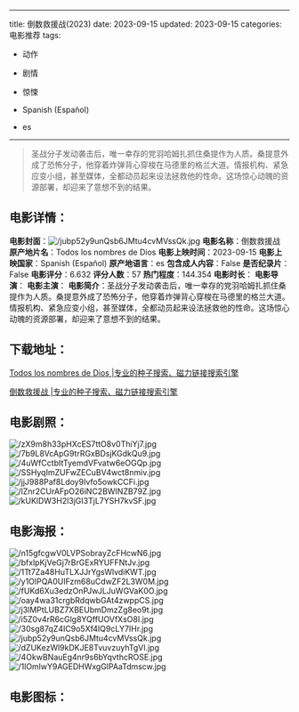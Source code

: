 
---
title: 倒数救援战(2023)
date: 2023-09-15
updated: 2023-09-15
categories: 电影推荐
tags:
- 动作
- 剧情
- 惊悚

- Spanish (Español)
- es
---


> 圣战分子发动袭击后，唯一幸存的党羽哈姆扎抓住桑提作为人质。桑提意外成了恐怖分子，他穿着炸弹背心穿梭在马德里的格兰大道。情报机构、紧急应变小组，甚至媒体，全都动员起来设法拯救他的性命。这场惊心动魄的资源部署，却迎来了意想不到的结果。

## **电影详情**：

**电影封面**：<img src="https://image.tmdb.org/t/p/w200/jubp52y9unQsb6JMtu4cvMVssQk.jpg" alt="/jubp52y9unQsb6JMtu4cvMVssQk.jpg" title="/jubp52y9unQsb6JMtu4cvMVssQk.jpg">
**电影名称**：倒数救援战
**原产地片名**：Todos los nombres de Dios
**电影上映时间**：2023-09-15
**电影上映国家**：Spanish (Español)
**原产地语言**：es
**包含成人内容**：False
**是否纪录片**：False
**电影评分**：6.632
**评分人数**：57
**热门程度**：144.354
**电影时长**：
**电影导演**：
**电影主演**：
**电影简介**：圣战分子发动袭击后，唯一幸存的党羽哈姆扎抓住桑提作为人质。桑提意外成了恐怖分子，他穿着炸弹背心穿梭在马德里的格兰大道。情报机构、紧急应变小组，甚至媒体，全都动员起来设法拯救他的性命。这场惊心动魄的资源部署，却迎来了意想不到的结果。

## **下载地址**：
[Todos los nombres de Dios |专业的种子搜索、磁力链接搜索引擎](https://movie.amd794.com:2083/?search=Todos%20los%20nombres%20de%20Dios&ordering=&mode=match_phrase&page_size=10&page=1)

[倒数救援战 |专业的种子搜索、磁力链接搜索引擎](https://movie.amd794.com:2083/?search=%E5%80%92%E6%95%B0%E6%95%91%E6%8F%B4%E6%88%98&ordering=&mode=match_phrase&page_size=10&page=1)
 

## **电影剧照**：
<img src="https://image.tmdb.org/t/p/original/zX9m8h33pHXcES7ttO8v0ThiYj7.jpg" alt="/zX9m8h33pHXcES7ttO8v0ThiYj7.jpg" title="/zX9m8h33pHXcES7ttO8v0ThiYj7.jpg"><img src="https://image.tmdb.org/t/p/original/7b9L8VcApG9trRGxBDsjKGdkQu9.jpg" alt="/7b9L8VcApG9trRGxBDsjKGdkQu9.jpg" title="/7b9L8VcApG9trRGxBDsjKGdkQu9.jpg"><img src="https://image.tmdb.org/t/p/original/4uWfCctbItTyemdVFvatw6eOGQp.jpg" alt="/4uWfCctbItTyemdVFvatw6eOGQp.jpg" title="/4uWfCctbItTyemdVFvatw6eOGQp.jpg"><img src="https://image.tmdb.org/t/p/original/SSHyqImZUFwZECuBV4wct8nmiv.jpg" alt="/SSHyqImZUFwZECuBV4wct8nmiv.jpg" title="/SSHyqImZUFwZECuBV4wct8nmiv.jpg"><img src="https://image.tmdb.org/t/p/original/jjJ988Paf8Ldoy9Ivfo5owkCCFi.jpg" alt="/jjJ988Paf8Ldoy9Ivfo5owkCCFi.jpg" title="/jjJ988Paf8Ldoy9Ivfo5owkCCFi.jpg"><img src="https://image.tmdb.org/t/p/original/lZnr2CUrAFpO26iNC2BWINZB79Z.jpg" alt="/lZnr2CUrAFpO26iNC2BWINZB79Z.jpg" title="/lZnr2CUrAFpO26iNC2BWINZB79Z.jpg"><img src="https://image.tmdb.org/t/p/original/kUKlDW3H2l3jGI3TjL7YSH7kvSF.jpg" alt="/kUKlDW3H2l3jGI3TjL7YSH7kvSF.jpg" title="/kUKlDW3H2l3jGI3TjL7YSH7kvSF.jpg">

## **电影海报**：
<img src="https://image.tmdb.org/t/p/original/n15gfcgwV0LVPSobrayZcFHcwN6.jpg" alt="/n15gfcgwV0LVPSobrayZcFHcwN6.jpg" title="/n15gfcgwV0LVPSobrayZcFHcwN6.jpg"><img src="https://image.tmdb.org/t/p/original/bfxlpKjVeGj7rBrGExRYUFFNtJv.jpg" alt="/bfxlpKjVeGj7rBrGExRYUFFNtJv.jpg" title="/bfxlpKjVeGj7rBrGExRYUFFNtJv.jpg"><img src="https://image.tmdb.org/t/p/original/1Tt7Za48HuTLXJJrYgsWlvdiKWT.jpg" alt="/1Tt7Za48HuTLXJJrYgsWlvdiKWT.jpg" title="/1Tt7Za48HuTLXJJrYgsWlvdiKWT.jpg"><img src="https://image.tmdb.org/t/p/original/y1OIPQA0UIFzm68uCdwZF2L3W0M.jpg" alt="/y1OIPQA0UIFzm68uCdwZF2L3W0M.jpg" title="/y1OIPQA0UIFzm68uCdwZF2L3W0M.jpg"><img src="https://image.tmdb.org/t/p/original/fUKd6Xu3edzOnPJwJLJuWGVaK0O.jpg" alt="/fUKd6Xu3edzOnPJwJLJuWGVaK0O.jpg" title="/fUKd6Xu3edzOnPJwJLJuWGVaK0O.jpg"><img src="https://image.tmdb.org/t/p/original/oay4wa31crgbRdqwbGAt4zwppCS.jpg" alt="/oay4wa31crgbRdqwbGAt4zwppCS.jpg" title="/oay4wa31crgbRdqwbGAt4zwppCS.jpg"><img src="https://image.tmdb.org/t/p/original/j3lMPtLUBZ7XBEUbmDmzZg8eo9t.jpg" alt="/j3lMPtLUBZ7XBEUbmDmzZg8eo9t.jpg" title="/j3lMPtLUBZ7XBEUbmDmzZg8eo9t.jpg"><img src="https://image.tmdb.org/t/p/original/i5Z0v4rR6cGlg8YQffUOVfXsO8I.jpg" alt="/i5Z0v4rR6cGlg8YQffUOVfXsO8I.jpg" title="/i5Z0v4rR6cGlg8YQffUOVfXsO8I.jpg"><img src="https://image.tmdb.org/t/p/original/30sg87qZ4IC9o5Xf4IQ9cLY7IHr.jpg" alt="/30sg87qZ4IC9o5Xf4IQ9cLY7IHr.jpg" title="/30sg87qZ4IC9o5Xf4IQ9cLY7IHr.jpg"><img src="https://image.tmdb.org/t/p/original/jubp52y9unQsb6JMtu4cvMVssQk.jpg" alt="/jubp52y9unQsb6JMtu4cvMVssQk.jpg" title="/jubp52y9unQsb6JMtu4cvMVssQk.jpg"><img src="https://image.tmdb.org/t/p/original/dZUKezWl9kDKJE8TvuvzuyhTgVI.jpg" alt="/dZUKezWl9kDKJE8TvuvzuyhTgVI.jpg" title="/dZUKezWl9kDKJE8TvuvzuyhTgVI.jpg"><img src="https://image.tmdb.org/t/p/original/4OkwBNauEg4nr9s6bYqvthcROSE.jpg" alt="/4OkwBNauEg4nr9s6bYqvthcROSE.jpg" title="/4OkwBNauEg4nr9s6bYqvthcROSE.jpg"><img src="https://image.tmdb.org/t/p/original/1lOmlwY9AGEDHWxgGlPAaTdmscw.jpg" alt="/1lOmlwY9AGEDHWxgGlPAaTdmscw.jpg" title="/1lOmlwY9AGEDHWxgGlPAaTdmscw.jpg">

## **电影图标**：

